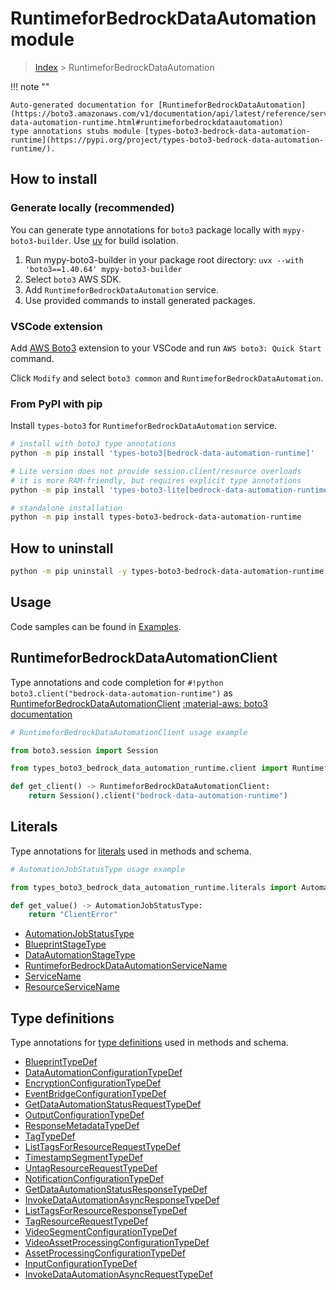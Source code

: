 #  RuntimeforBedrockDataAutomation module

> [Index](../README.md) > RuntimeforBedrockDataAutomation

!!! note ""

    Auto-generated documentation for [RuntimeforBedrockDataAutomation](https://boto3.amazonaws.com/v1/documentation/api/latest/reference/services/bedrock-data-automation-runtime.html#runtimeforbedrockdataautomation)
    type annotations stubs module [types-boto3-bedrock-data-automation-runtime](https://pypi.org/project/types-boto3-bedrock-data-automation-runtime/).

## How to install

### Generate locally (recommended)

You can generate type annotations for `boto3` package locally with `mypy-boto3-builder`.
Use [uv](https://docs.astral.sh/uv/getting-started/installation/) for build isolation.

1. Run mypy-boto3-builder in your package root directory: `uvx --with 'boto3==1.40.64' mypy-boto3-builder`
1. Select `boto3` AWS SDK.
1. Add `RuntimeforBedrockDataAutomation` service.
1. Use provided commands to install generated packages.


### VSCode extension

Add [AWS Boto3](https://marketplace.visualstudio.com/items?itemName=Boto3typed.boto3-ide)
extension to your VSCode and run `AWS boto3: Quick Start` command.

Click `Modify` and select `boto3 common` and `RuntimeforBedrockDataAutomation`.


### From PyPI with pip

Install `types-boto3` for `RuntimeforBedrockDataAutomation` service.

```bash
# install with boto3 type annotations
python -m pip install 'types-boto3[bedrock-data-automation-runtime]'

# Lite version does not provide session.client/resource overloads
# it is more RAM-friendly, but requires explicit type annotations
python -m pip install 'types-boto3-lite[bedrock-data-automation-runtime]'

# standalone installation
python -m pip install types-boto3-bedrock-data-automation-runtime
```



## How to uninstall

```bash
python -m pip uninstall -y types-boto3-bedrock-data-automation-runtime
```

## Usage

Code samples can be found in [Examples](./usage.md).

## RuntimeforBedrockDataAutomationClient

Type annotations and code completion for  `#!python boto3.client("bedrock-data-automation-runtime")` as [RuntimeforBedrockDataAutomationClient](./client.md)
[:material-aws: boto3 documentation](https://boto3.amazonaws.com/v1/documentation/api/latest/reference/services/bedrock-data-automation-runtime.html#RuntimeforBedrockDataAutomation.Client)

```python
# RuntimeforBedrockDataAutomationClient usage example

from boto3.session import Session

from types_boto3_bedrock_data_automation_runtime.client import RuntimeforBedrockDataAutomationClient

def get_client() -> RuntimeforBedrockDataAutomationClient:
    return Session().client("bedrock-data-automation-runtime")
```









## Literals

Type annotations for [literals](./literals.md) used in methods and schema.

```python
# AutomationJobStatusType usage example

from types_boto3_bedrock_data_automation_runtime.literals import AutomationJobStatusType

def get_value() -> AutomationJobStatusType:
    return "ClientError"
```

- [AutomationJobStatusType](./literals.md#automationjobstatustype)
- [BlueprintStageType](./literals.md#blueprintstagetype)
- [DataAutomationStageType](./literals.md#dataautomationstagetype)
- [RuntimeforBedrockDataAutomationServiceName](./literals.md#runtimeforbedrockdataautomationservicename)
- [ServiceName](./literals.md#servicename)
- [ResourceServiceName](./literals.md#resourceservicename)




## Type definitions

Type annotations for [type definitions](./type_defs.md) used in methods and schema.

- [BlueprintTypeDef](./type_defs.md#blueprinttypedef)
- [DataAutomationConfigurationTypeDef](./type_defs.md#dataautomationconfigurationtypedef)
- [EncryptionConfigurationTypeDef](./type_defs.md#encryptionconfigurationtypedef)
- [EventBridgeConfigurationTypeDef](./type_defs.md#eventbridgeconfigurationtypedef)
- [GetDataAutomationStatusRequestTypeDef](./type_defs.md#getdataautomationstatusrequesttypedef)
- [OutputConfigurationTypeDef](./type_defs.md#outputconfigurationtypedef)
- [ResponseMetadataTypeDef](./type_defs.md#responsemetadatatypedef)
- [TagTypeDef](./type_defs.md#tagtypedef)
- [ListTagsForResourceRequestTypeDef](./type_defs.md#listtagsforresourcerequesttypedef)
- [TimestampSegmentTypeDef](./type_defs.md#timestampsegmenttypedef)
- [UntagResourceRequestTypeDef](./type_defs.md#untagresourcerequesttypedef)
- [NotificationConfigurationTypeDef](./type_defs.md#notificationconfigurationtypedef)
- [GetDataAutomationStatusResponseTypeDef](./type_defs.md#getdataautomationstatusresponsetypedef)
- [InvokeDataAutomationAsyncResponseTypeDef](./type_defs.md#invokedataautomationasyncresponsetypedef)
- [ListTagsForResourceResponseTypeDef](./type_defs.md#listtagsforresourceresponsetypedef)
- [TagResourceRequestTypeDef](./type_defs.md#tagresourcerequesttypedef)
- [VideoSegmentConfigurationTypeDef](./type_defs.md#videosegmentconfigurationtypedef)
- [VideoAssetProcessingConfigurationTypeDef](./type_defs.md#videoassetprocessingconfigurationtypedef)
- [AssetProcessingConfigurationTypeDef](./type_defs.md#assetprocessingconfigurationtypedef)
- [InputConfigurationTypeDef](./type_defs.md#inputconfigurationtypedef)
- [InvokeDataAutomationAsyncRequestTypeDef](./type_defs.md#invokedataautomationasyncrequesttypedef)

